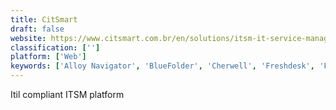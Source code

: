```yaml
---
title: CitSmart
draft: false 
website: https://www.citsmart.com.br/en/solutions/itsm-it-service-management
classification: ['']
platform: ['Web']
keywords: ['Alloy Navigator', 'BlueFolder', 'Cherwell', 'Freshdesk', 'Freshservice', 'HEAT Software', 'InvGate Service Desk', 'LAN Desk Management Suite', 'Richmond ServiceDesk', 'Samanage', 'Spiceworks Help Desk', 'TOPdesk ITSM', 'Vivantio', 'Web Help Desk', 'glpi-project.org GLPI']
---
```

Itil compliant ITSM platform